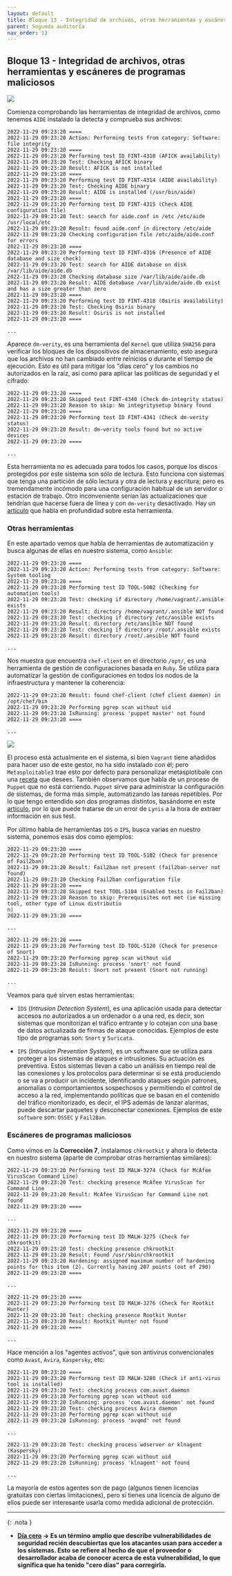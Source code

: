 ```yaml
---
layout: default
title: Bloque 13 - Integridad de archivos, otras herramientas y escáneres de programas maliciosos
parent: Segunda auditoría
nav_order: 13
---
```


## Bloque 13 - Integridad de archivos, otras herramientas y escáneres de programas maliciosos

<img src="https://raw.githubusercontent.com/crivmar/crivmar-lynis.github.io/main/assets/images/75.png"/>

Comienza comprobando las herramientas de integridad de archivos, como tenemos `AIDE` instalado la detecta y comprueba sus archivos:

~~~
2022-11-29 09:23:20 ====
2022-11-29 09:23:20 Action: Performing tests from category: Software: file integrity
2022-11-29 09:23:20 ====
2022-11-29 09:23:20 Performing test ID FINT-4310 (AFICK availability)
2022-11-29 09:23:20 Test: Checking AFICK binary
2022-11-29 09:23:20 Result: AFICK is not installed
2022-11-29 09:23:20 ====
2022-11-29 09:23:20 Performing test ID FINT-4314 (AIDE availability)
2022-11-29 09:23:20 Test: Checking AIDE binary
2022-11-29 09:23:20 Result: AIDE is installed (/usr/bin/aide)
2022-11-29 09:23:20 ====
2022-11-29 09:23:20 Performing test ID FINT-4315 (Check AIDE configuration file)
2022-11-29 09:23:20 Test: search for aide.conf in /etc /etc/aide /usr/local/etc
2022-11-29 09:23:20 Result: found aide.conf in directory /etc/aide
2022-11-29 09:23:20 Checking configuration file /etc/aide/aide.conf for errors
2022-11-29 09:23:20 ====
2022-11-29 09:23:20 Performing test ID FINT-4316 (Presence of AIDE database and size check)
2022-11-29 09:23:20 Test: search for AIDE database on disk /var/lib/aide/aide.db
2022-11-29 09:23:20 Checking database size /var/lib/aide/aide.db
2022-11-29 09:23:20 Result: AIDE database /var/lib/aide/aide.db exist and has a size greater than zero
2022-11-29 09:23:20 ====
2022-11-29 09:23:20 Performing test ID FINT-4318 (Osiris availability)
2022-11-29 09:23:20 Test: Checking Osiris binary
2022-11-29 09:23:20 Result: Osiris is not installed
2022-11-29 09:23:20 ====

...
~~~

Aparece `dm-verity`, es una herramienta del `Kernel` que utiliza `SHA256` para verificar los bloques de los dispositivos de almacenamiento, esto asegura que los archivos no han cambiado entre reinicios o durante el tiempo de ejecución. Esto es útil para mitigar los "días cero" y los cambios no autorizados en la raíz, así como para aplicar las políticas de seguridad y el cifrado:

~~~
2022-11-29 09:23:20 ====
2022-11-29 09:23:20 Skipped test FINT-4340 (Check dm-integrity status)
2022-11-29 09:23:20 Reason to skip: No integritysetup binary found
2022-11-29 09:23:20 ====
2022-11-29 09:23:20 Performing test ID FINT-4341 (Check dm-verity status)
2022-11-29 09:23:20 Result: dm-verity tools found but no active devices
2022-11-29 09:23:20 ====

...
~~~

Esta herramienta no es adecuada para todos los casos, porque los discos protegidos por este sistema son sólo de lectura. Esto funciona con sistemas que tenga una partición de sólo lectura y otra de lectura y escritura; pero es tremendamente incómodo para una configuración habitual de un servidor o estación de trabajo. Otro inconveniente serían las actualizaciones que tendrían que hacerse fuera de línea y con `dm-verity` desactivado. Hay un [artículo](https://www.starlab.io/blog/dm-verity-in-embedded-device-security) que habla en profundidad sobre esta herramienta.



### Otras herramientas

En este apartado vemos que habla de herramientas de automatización y busca algunas de ellas en nuestro sistema, como `Ansible`:

~~~
2022-11-29 09:23:20 ====
2022-11-29 09:23:20 Action: Performing tests from category: Software: System tooling
2022-11-29 09:23:20 ====
2022-11-29 09:23:20 Performing test ID TOOL-5002 (Checking for automation tools)
2022-11-29 09:23:20 Test: checking if directory /home/vagrant/.ansible exists
2022-11-29 09:23:20 Result: directory /home/vagrant/.ansible NOT found
2022-11-29 09:23:20 Test: checking if directory /etc/ansible exists
2022-11-29 09:23:20 Result: directory /etc/ansible NOT found
2022-11-29 09:23:20 Test: checking if directory /root/.ansible exists
2022-11-29 09:23:20 Result: directory /root/.ansible NOT found

...
~~~

Nos muestra que encuentra `chef-client` en el directorio `/opt/`, es una herramienta de gestión de configuraciones basada en `Ruby`. Se utiliza para automatizar la gestión de configuraciones en todos los nodos de la infraestructura y mantener la coherencia:

~~~
2022-11-29 09:23:20 Result: found chef-client (chef client daemon) in /opt/chef/bin
2022-11-29 09:23:20 Performing pgrep scan without uid
2022-11-29 09:23:20 IsRunning: process 'puppet master' not found
2022-11-29 09:23:20 ====

...
~~~

<img src="https://raw.githubusercontent.com/crivmar/crivmar-lynis.github.io/main/assets/images/76.png"/>

El proceso está actualmente en el sistema, si bien `Vagrant` tiene añadidos para hacer uso de este gestor, no ha sido instalado con él; pero `Metasploitable3` trae esto por defecto para personalizar metasplotibale con una [receta](https://github.com/rapid7/metasploitable3/tree/master/chef/cookbooks/metasploitable) que desees. También observamos que habla de un proceso de `Puppet` que no está corriendo. `Puppet` sirve para administrar la configuración de sistemas, de forma más simple, automatizando las tareas repetibles.
Por lo que tengo entendido son dos programas distintos, basándome en este [artículo](https://www.simplilearn.com/chef-vs-puppet-differences-and-similarities-article), por lo que puede tratarse de un error de `Lynis` a la hora de extraer información en sus test.


Por último habla de herramientas `IDS` o `IPS`, busca varias en nuestro sistema, ponemos esas dos como ejemplos:

~~~
2022-11-29 09:23:20 ====
2022-11-29 09:23:20 Performing test ID TOOL-5102 (Check for presence of Fail2ban)
2022-11-29 09:23:20 Result: Fail2ban not present (fail2ban-server not found)
2022-11-29 09:23:20 Checking Fail2ban configuration file
2022-11-29 09:23:20 ====
2022-11-29 09:23:20 Skipped test TOOL-5104 (Enabled tests in Fail2ban)
2022-11-29 09:23:20 Reason to skip: Prerequisites not met (ie missing tool, other type of Linux distributio
n)
2022-11-29 09:23:20 ====

...

2022-11-29 09:23:20 ====
2022-11-29 09:23:20 Performing test ID TOOL-5120 (Check for presence of Snort)
2022-11-29 09:23:20 Performing pgrep scan without uid
2022-11-29 09:23:20 IsRunning: process 'snort' not found
2022-11-29 09:23:20 Result: Snort not present (Snort not running)

...
~~~

Veamos para qué sirven estas herramientas:

- `IDS` (*Intrusion Detection System*),  es una aplicación usada para detectar accesos no autorizados a un ordenador o a una red, es decir, son sistemas que monitorizan el tráfico entrante y lo cotejan con una base de datos actualizada de firmas de ataque conocidas. Ejemplos de este tipo de programas son: `Snort` y `Suricata`.


- `IPS` (*Intrusion Prevention System*), es un software que se utiliza para proteger a los sistemas de ataques e intrusiones. Su actuación es preventiva. Estos sistemas llevan a cabo un análisis en tiempo real de las conexiones y los protocolos para determinar si se está produciendo o se va a producir un incidente, identificando ataques según patrones, anomalías o comportamientos sospechosos y permitiendo el control de acceso a la red, implementando políticas que se basan en el contenido del tráfico monitorizado, es decir, el IPS además de lanzar alarmas, puede descartar paquetes y desconectar conexiones. Ejemplos de este `software` son: `OSSEC` y `Fail2Ban`.


### Escáneres de programas maliciosos

Como vimos en la **Corrección 7**, instalamos `chkrootkit` y ahora lo detecta en nuestro sistema (aparte de comprobar otras herramientas similares):

~~~
2022-11-29 09:23:20 Performing test ID MALW-3274 (Check for McAfee VirusScan Command Line)
2022-11-29 09:23:20 Test: checking presence McAfee VirusScan for Command Line
2022-11-29 09:23:20 Result: McAfee VirusScan for Command Line not found
2022-11-29 09:23:20 ====

...

2022-11-29 09:23:20 ====
2022-11-29 09:23:20 Performing test ID MALW-3275 (Check for chkrootkit)
2022-11-29 09:23:20 Test: checking presence chkrootkit
2022-11-29 09:23:20 Result: Found /usr/sbin/chkrootkit
2022-11-29 09:23:20 Hardening: assigned maximum number of hardening points for this item (2). Currently having 207 points (out of 290)
2022-11-29 09:23:20 ====

...

2022-11-29 09:23:20 ====
2022-11-29 09:23:20 Performing test ID MALW-3276 (Check for Rootkit Hunter)
2022-11-29 09:23:20 Test: checking presence Rootkit Hunter
2022-11-29 09:23:20 Result: Rootkit Hunter not found
2022-11-29 09:23:20 ====

...
~~~

Hace mención a los "agentes activos", que son antivirus convencionales como `Avast`, `Avira`, `Kaspersky`, etc:

~~~
2022-11-29 09:23:20 ====
2022-11-29 09:23:20 Performing test ID MALW-3280 (Check if anti-virus tool is installed)
2022-11-29 09:23:20 Test: checking process com.avast.daemon
2022-11-29 09:23:20 Performing pgrep scan without uid
2022-11-29 09:23:20 IsRunning: process 'com.avast.daemon' not found
2022-11-29 09:23:20 Test: checking process Avira daemon
2022-11-29 09:23:20 Performing pgrep scan without uid
2022-11-29 09:23:20 IsRunning: process 'avqmd' not found

...

2022-11-29 09:23:20 Test: checking process wdserver or klnagent (Kaspersky)
2022-11-29 09:23:20 Performing pgrep scan without uid
2022-11-29 09:23:20 IsRunning: process 'klnagent' not found

...
~~~

La mayoría de estos agentes son de pago (algunos tienen licencias gratuitas con ciertas limitaciones), pero si tienes una licencia de alguno de ellos puede ser interesante usarla como medida adicional de protección.


---
{: .nota }

- **[Día cero](https://es.wikipedia.org/wiki/Ataque_de_d%C3%ADa_cero) -> Es un término amplio que describe vulnerabilidades de seguridad recién descubiertas que los atacantes usan para acceder a los sistemas. Esto se refiere al hecho de que el proveedor o desarrollador acaba de conocer acerca de esta vulnerabilidad, lo que significa que ha tenido "cero días" para corregirla.**
